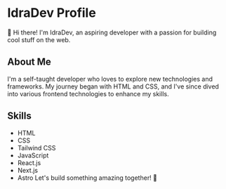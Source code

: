 # IdraDev Profile

👋 Hi there! I'm IdraDev, an aspiring developer with a passion for building cool stuff on the web.

## About Me
I'm a self-taught developer who loves to explore new technologies and frameworks. My journey began with HTML and CSS, and I've since dived into various frontend technologies to enhance my skills.

## Skills
- HTML
- CSS
- Tailwind CSS
- JavaScript
- React.js
- Next.js
- Astro
Let's build something amazing together! 🚀

<!--
**IdraDev/IdraDev** is a ✨ _special_ ✨ repository because its `README.md` (this file) appears on your GitHub profile.

Here are some ideas to get you started:

- 🔭 I’m currently working on ...
- 🌱 I’m currently learning ...
- 👯 I’m looking to collaborate on ...
- 🤔 I’m looking for help with ...
- 💬 Ask me about ...
- 📫 How to reach me: ...
- 😄 Pronouns: ...
- ⚡ Fun fact: ...
-->
